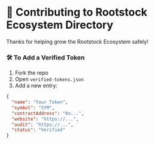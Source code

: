 # 🤝 Contributing to Rootstock Ecosystem Directory

Thanks for helping grow the Rootstock Ecosystem safely!

### 🛠 To Add a Verified Token

1. Fork the repo
2. Open `verified-tokens.json`
3. Add a new entry:
```json
{
  "name": "Your Token",
  "symbol": "SYM",
  "contractAddress": "0x...",
  "website": "https://...",
  "audit": "https://...",
  "status": "Verified"
}

